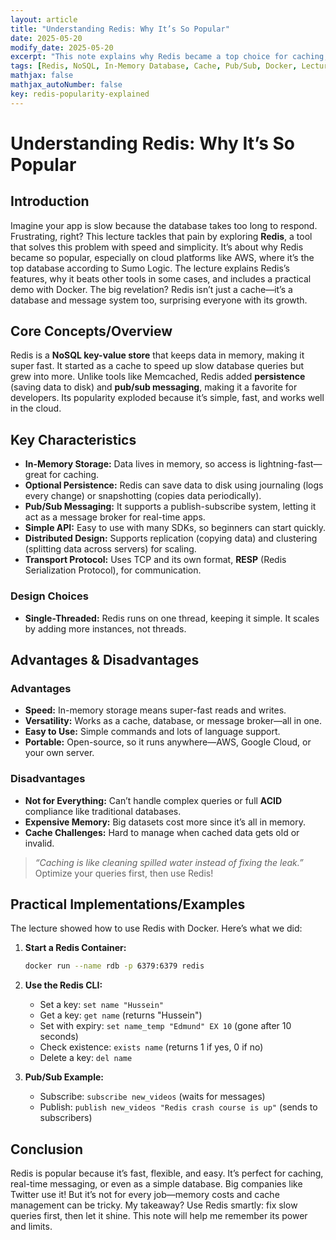 ```yaml
---
layout: article  
title: "Understanding Redis: Why It’s So Popular"  
date: 2025-05-20  
modify_date: 2025-05-20  
excerpt: "This note explains why Redis became a top choice for caching, databases, and messaging, with its key features and a hands-on example using Docker."  
tags: [Redis, NoSQL, In-Memory Database, Cache, Pub/Sub, Docker, LectureNotes]  
mathjax: false  
mathjax_autoNumber: false  
key: redis-popularity-explained  
---
```


# Understanding Redis: Why It’s So Popular

## Introduction

Imagine your app is slow because the database takes too long to respond. Frustrating, right? This lecture tackles that pain by exploring **Redis**, a tool that solves this problem with speed and simplicity. It’s about why Redis became so popular, especially on cloud platforms like AWS, where it’s the top database according to Sumo Logic. The lecture explains Redis’s features, why it beats other tools in some cases, and includes a practical demo with Docker. The big revelation? Redis isn’t just a cache—it’s a database and message system too, surprising everyone with its growth.

## Core Concepts/Overview

Redis is a **NoSQL key-value store** that keeps data in memory, making it super fast. It started as a cache to speed up slow database queries but grew into more. Unlike tools like Memcached, Redis added **persistence** (saving data to disk) and **pub/sub messaging**, making it a favorite for developers. Its popularity exploded because it’s simple, fast, and works well in the cloud.

## Key Characteristics

- **In-Memory Storage:** Data lives in memory, so access is lightning-fast—great for caching.
- **Optional Persistence:** Redis can save data to disk using journaling (logs every change) or snapshotting (copies data periodically).
- **Pub/Sub Messaging:** It supports a publish-subscribe system, letting it act as a message broker for real-time apps.
- **Simple API:** Easy to use with many SDKs, so beginners can start quickly.
- **Distributed Design:** Supports replication (copying data) and clustering (splitting data across servers) for scaling.
- **Transport Protocol:** Uses TCP and its own format, **RESP** (Redis Serialization Protocol), for communication.

### Design Choices

- **Single-Threaded:** Redis runs on one thread, keeping it simple. It scales by adding more instances, not threads.

## Advantages & Disadvantages

### Advantages

- **Speed:** In-memory storage means super-fast reads and writes.
- **Versatility:** Works as a cache, database, or message broker—all in one.
- **Easy to Use:** Simple commands and lots of language support.
- **Portable:** Open-source, so it runs anywhere—AWS, Google Cloud, or your own server.

### Disadvantages

- **Not for Everything:** Can’t handle complex queries or full **ACID** compliance like traditional databases.
- **Expensive Memory:** Big datasets cost more since it’s all in memory.
- **Cache Challenges:** Hard to manage when cached data gets old or invalid.

> *“Caching is like cleaning spilled water instead of fixing the leak.”* Optimize your queries first, then use Redis!

## Practical Implementations/Examples

The lecture showed how to use Redis with Docker. Here’s what we did:

1. **Start a Redis Container:**
   ```bash
   docker run --name rdb -p 6379:6379 redis
   ```

2. **Use the Redis CLI:**
   - Set a key: `set name "Hussein"`  
   - Get a key: `get name` (returns "Hussein")  
   - Set with expiry: `set name_temp "Edmund" EX 10` (gone after 10 seconds)  
   - Check existence: `exists name` (returns 1 if yes, 0 if no)  
   - Delete a key: `del name`

3. **Pub/Sub Example:**
   - Subscribe: `subscribe new_videos` (waits for messages)  
   - Publish: `publish new_videos "Redis crash course is up"` (sends to subscribers)

## Conclusion

Redis is popular because it’s fast, flexible, and easy. It’s perfect for caching, real-time messaging, or even as a simple database. Big companies like Twitter use it! But it’s not for every job—memory costs and cache management can be tricky. My takeaway? Use Redis smartly: fix slow queries first, then let it shine. This note will help me remember its power and limits.
